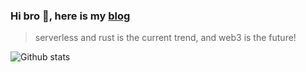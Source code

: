 ### Hi bro 👋, here is my [blog](https://blog.jogiter.cn/)

> serverless and rust is the current trend, and web3 is the future!

![Github stats](https://github-readme-stats.vercel.app/api?username=jogiter&show_icons=true&theme=vue&hide_border=true)

<!--
**Jogiter/Jogiter** is a ✨ _special_ ✨ repository because its `README.md` (this file) appears on your GitHub profile.

Here are some ideas to get you started:

- 🔭 I’m currently working on ...
- 🌱 I’m currently learning ...
- 👯 I’m looking to collaborate on ...
- 🤔 I’m looking for help with ...
- 💬 Ask me about ...
- 📫 How to reach me: ...
- 😄 Pronouns: ...
- ⚡ Fun fact: ...
-->
